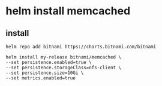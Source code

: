 # helm install memcached

## install

```shell
helm repo add bitnami https://charts.bitnami.com/bitnami

helm install my-release bitnami/memcached \
--set persistence.enabled=true \
--set persistence.storageClass=nfs-client \
--set persistence.size=10Gi \
--set metrics.enabled=true

```
